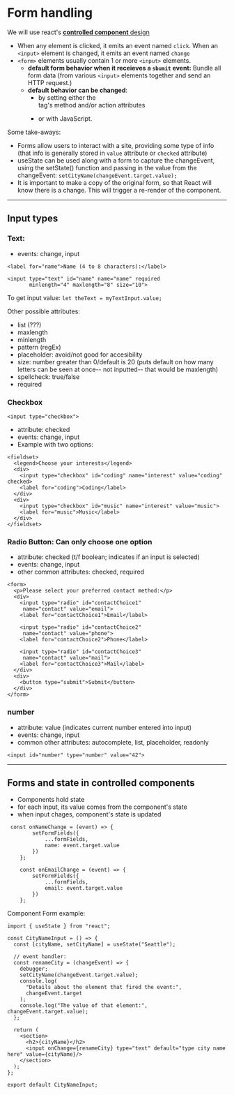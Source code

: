 # Form handling

We will use react's [**controlled component** design](https://reactjs.org/docs/forms.html#controlled-components)
- When any element is clicked, it emits an event named `click`.  When an `<input>` element is changed, it emits an event named `change`
- `<form>` elements usually contain 1 or more `<input>` elements. 
  - **default form behavior when it receieves a `sbumit` event:**  Bundle all form data (from various `<input>` elements together and send an HTTP request.)
  - **default behavior can be changed**:
    - by setting either the <form> tag's method and/or action attributes
    -  or with JavaScript.

Some take-aways:
- Forms allow users to interact with a site, providing some type of info (that info is generally stored in `value` attribute or `checked` attribute)
- useState can be used along with a form to capture the changeEvent, using the setState() function and passing in the value from the changeEvent: `setCityName(changeEvent.target.value);`
- It is important to make a copy of the original form, so that React will know there is a change.  This will trigger a re-render of the component. 
---
## Input types
### Text:
- events: change, input
```
<label for="name">Name (4 to 8 characters):</label>

<input type="text" id="name" name="name" required
       minlength="4" maxlength="8" size="10">
```
To get input value:
`let theText = myTextInput.value;`   

Other possible attributes:
- list (???)
- maxlength
- minlength
- pattern (regEx)
- placeholder: avoid/not good for accesibility
- size: number greater than 0/default is 20 (puts default on how many letters can be seen at once-- not inputted-- that would be maxlength)
- spellcheck: true/false
- required
### Checkbox
```
<input type="checkbox">
```
- attribute: checked  
- events: change, input
- Example with two options:
```
<fieldset>
  <legend>Choose your interests</legend>
  <div>
    <input type="checkbox" id="coding" name="interest" value="coding" checked>
    <label for="coding">Coding</label>
  </div>
  <div>
    <input type="checkbox" id="music" name="interest" value="music">
    <label for="music">Music</label>
  </div>
</fieldset>
```
### Radio Button: Can only choose one option
- attribute: checked (t/f boolean; indicates if an input is selected)
- events: change, input
- other common attributes: checked, required

```
<form>
  <p>Please select your preferred contact method:</p>
  <div>
    <input type="radio" id="contactChoice1"
     name="contact" value="email">
    <label for="contactChoice1">Email</label>

    <input type="radio" id="contactChoice2"
     name="contact" value="phone">
    <label for="contactChoice2">Phone</label>

    <input type="radio" id="contactChoice3"
     name="contact" value="mail">
    <label for="contactChoice3">Mail</label>
  </div>
  <div>
    <button type="submit">Submit</button>
  </div>
</form>
```
### number
- attribute: value (indicates current number entered into input)
- events: change, input
- common other attributes: autocomplete, list, placeholder, readonly
```
<input id="number" type="number" value="42">
```
---
## Forms and state in controlled components
- Components hold state
- for each input, its value comes from the component's state
- when input chages, component's state is updated

```
 const onNameChange = (event) => {
        setFormFields({
            ...formFields,
            name: event.target.value
        })
    };

    const onEmailChange = (event) => {
        setFormFields({
            ...formFields,
            email: event.target.value
        })
    };
```

Component Form example: 
```
import { useState } from "react";

const CityNameInput = () => {
  const [cityName, setCityName] = useState("Seattle");

  // event handler:
  const renameCity = (changeEvent) => {
    debugger;
    setCityName(changeEvent.target.value);
    console.log(
      "Details about the element that fired the event:",
      changeEvent.target
    );
    console.log("The value of that element:", changeEvent.target.value);
  };

  return (
    <section>
      <h2>{cityName}</h2>
      <input onChange={renameCity} type="text" default="type city name here" value={cityName}/>
    </section>
  );
};

export default CityNameInput;
```